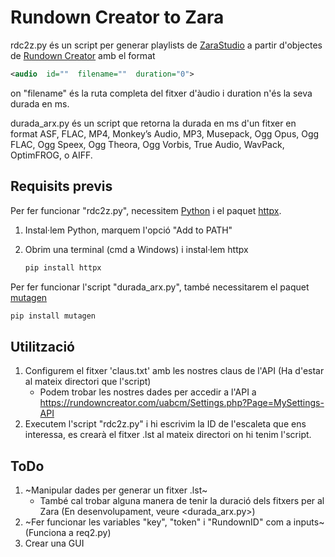 # Rundown Creator to Zara

rdc2z.py és un script per generar playlists de [ZaraStudio](https://www.zarastudio.es/es/) a partir d'objectes de [Rundown Creator](http://rundowncreator.com/) amb el format

```xml
<audio  id=""  filename=""  duration="0">
```

on "filename" és la ruta completa del fitxer d'àudio i duration n'és la seva durada en ms.

durada_arx.py és un script que retorna la durada en ms d'un fitxer en format ASF, FLAC, MP4, Monkey’s Audio, MP3, Musepack, Ogg Opus, Ogg FLAC, Ogg Speex, Ogg Theora, Ogg Vorbis, True Audio, WavPack, OptimFROG, o AIFF.

## Requisits previs

Per fer funcionar "rdc2z.py", necessitem [Python](https://www.python.org/downloads/) i el paquet [httpx](https://pypi.org/project/httpx/).

1. Instal·lem Python, marquem l'opció "Add to PATH"
2. Obrim una terminal (cmd a Windows) i instal·lem httpx

    ```bash
    pip install httpx
    ```

Per fer funcionar l'script "durada_arx.py", també necessitarem el paquet [mutagen](https://pypi.org/project/mutagen/)

```bash
pip install mutagen
```

## Utilització

1. Configurem el fitxer 'claus.txt' amb les nostres claus de l'API (Ha d'estar al mateix directori que l'script)
    * Podem trobar les nostres dades per accedir a l'API a <https://rundowncreator.com/uabcm/Settings.php?Page=MySettings-API>
2. Executem l'script "rdc2z.py" i hi escrivim la ID de l'escaleta que ens interessa, es crearà el fitxer .lst al mateix directori on hi tenim l'script.

## ToDo

1. ~Manipular dades per generar un fitxer .lst~
    * També cal trobar alguna manera de tenir la duració dels fitxers per al Zara (En desenvolupament, veure <durada_arx.py>)
2. ~Fer funcionar les variables "key", "token" i "RundownID" com a inputs~ (Funciona a req2.py)
3. Crear una GUI
